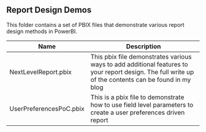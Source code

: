 ## Report Design Demos

This folder contains a set of PBIX files that demonstrate various report design methods in PowerBI.

|Name|Description|
|----|-----------|
|NextLevelReport.pbix| This pbix file demonstrates various ways to add additional features to your report design.  The full write up of the contents can be found in my blog|
|UserPreferencesPoC.pbix| This is a pbix file to demonstrate how to use field level parameters to create a user preferences driven report|
